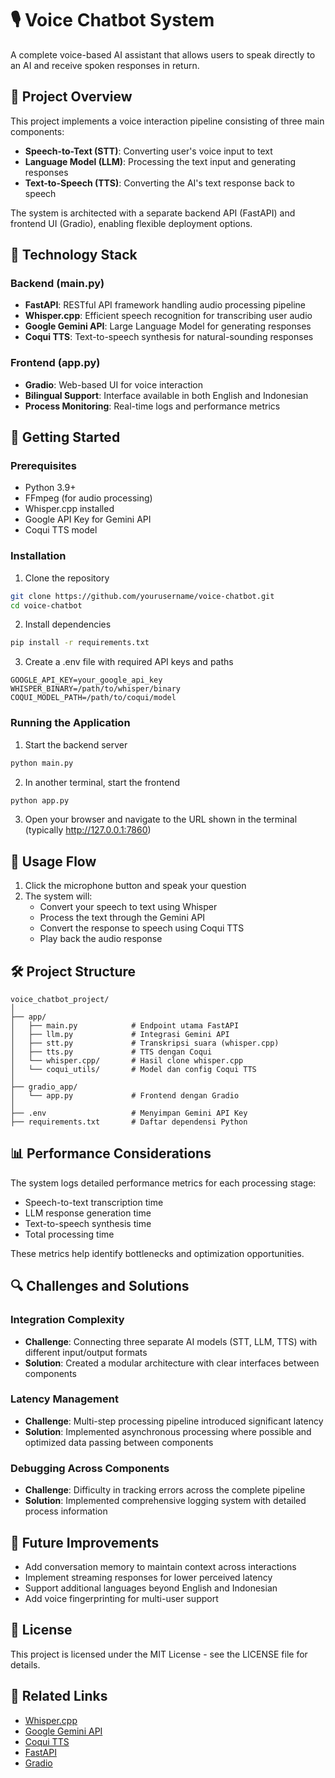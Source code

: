 # 🎙️ Voice Chatbot System

A complete voice-based AI assistant that allows users to speak directly to an AI and receive spoken responses in return.

## 📝 Project Overview

This project implements a voice interaction pipeline consisting of three main components:
- **Speech-to-Text (STT)**: Converting user's voice input to text
- **Language Model (LLM)**: Processing the text input and generating responses
- **Text-to-Speech (TTS)**: Converting the AI's text response back to speech

The system is architected with a separate backend API (FastAPI) and frontend UI (Gradio), enabling flexible deployment options.

## 🔧 Technology Stack

### Backend (main.py)
- **FastAPI**: RESTful API framework handling audio processing pipeline
- **Whisper.cpp**: Efficient speech recognition for transcribing user audio
- **Google Gemini API**: Large Language Model for generating responses
- **Coqui TTS**: Text-to-speech synthesis for natural-sounding responses

### Frontend (app.py)
- **Gradio**: Web-based UI for voice interaction
- **Bilingual Support**: Interface available in both English and Indonesian
- **Process Monitoring**: Real-time logs and performance metrics

## 🚀 Getting Started

### Prerequisites
- Python 3.9+
- FFmpeg (for audio processing)
- Whisper.cpp installed
- Google API Key for Gemini API
- Coqui TTS model

### Installation

1. Clone the repository
```bash
git clone https://github.com/yourusername/voice-chatbot.git
cd voice-chatbot
```

2. Install dependencies
```bash
pip install -r requirements.txt
```

3. Create a .env file with required API keys and paths
```
GOOGLE_API_KEY=your_google_api_key
WHISPER_BINARY=/path/to/whisper/binary
COQUI_MODEL_PATH=/path/to/coqui/model
```

### Running the Application

1. Start the backend server
```bash
python main.py
```

2. In another terminal, start the frontend
```bash
python app.py
```

3. Open your browser and navigate to the URL shown in the terminal (typically http://127.0.0.1:7860)

## 🔄 Usage Flow

1. Click the microphone button and speak your question
2. The system will:
   - Convert your speech to text using Whisper
   - Process the text through the Gemini API
   - Convert the response to speech using Coqui TTS
   - Play back the audio response

## 🛠️ Project Structure

```
voice_chatbot_project/
│
├── app/
│   ├── main.py            # Endpoint utama FastAPI
│   ├── llm.py             # Integrasi Gemini API
│   ├── stt.py             # Transkripsi suara (whisper.cpp)
│   ├── tts.py             # TTS dengan Coqui
│   └── whisper.cpp/       # Hasil clone whisper.cpp
│   └── coqui_utils/       # Model dan config Coqui TTS
│
├── gradio_app/
│   └── app.py             # Frontend dengan Gradio
│
├── .env                   # Menyimpan Gemini API Key
├── requirements.txt       # Daftar dependensi Python
```

## 📊 Performance Considerations

The system logs detailed performance metrics for each processing stage:
- Speech-to-text transcription time
- LLM response generation time
- Text-to-speech synthesis time
- Total processing time

These metrics help identify bottlenecks and optimization opportunities.

## 🔍 Challenges and Solutions

### Integration Complexity
- **Challenge**: Connecting three separate AI models (STT, LLM, TTS) with different input/output formats
- **Solution**: Created a modular architecture with clear interfaces between components

### Latency Management
- **Challenge**: Multi-step processing pipeline introduced significant latency
- **Solution**: Implemented asynchronous processing where possible and optimized data passing between components

### Debugging Across Components
- **Challenge**: Difficulty in tracking errors across the complete pipeline
- **Solution**: Implemented comprehensive logging system with detailed process information

## 🔮 Future Improvements

- Add conversation memory to maintain context across interactions
- Implement streaming responses for lower perceived latency
- Support additional languages beyond English and Indonesian
- Add voice fingerprinting for multi-user support

## 📄 License

This project is licensed under the MIT License - see the LICENSE file for details.

## 🔗 Related Links

- [Whisper.cpp](https://github.com/ggerganov/whisper.cpp)
- [Google Gemini API](https://ai.google.dev/docs/gemini_api)
- [Coqui TTS](https://github.com/coqui-ai/TTS)
- [FastAPI](https://fastapi.tiangolo.com/)
- [Gradio](https://www.gradio.app/)